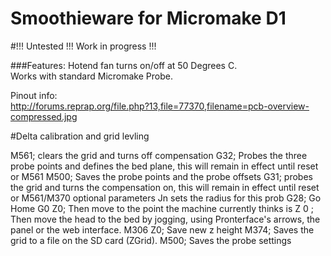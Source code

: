 # Smoothieware for Micromake D1
#!!! Untested !!! Work in progress !!!



###Features:
Hotend fan turns on/off at 50 Degrees C.</br>
Works with standard Micromake Probe.</br>

Pinout info:</br>
http://forums.reprap.org/file.php?13,file=77370,filename=pcb-overview-compressed.jpg


#Delta calibration and grid levling

M561; clears the grid and turns off compensation
G32; Probes the three probe points and defines the bed plane, this will remain in effect until reset or M561
M500; Saves the probe points and the probe offsets
G31; probes the grid and turns the compensation on, this will remain in effect until reset or M561/M370 optional parameters Jn sets the radius for this prob
G28; Go Home
G0 Z0; Then move to the point the machine currently thinks is Z 0
; Then move the head to the bed by jogging, using Pronterface's arrows, the panel or the web interface.
M306 Z0; Save new z height
M374; Saves the grid to a file on the SD card (ZGrid).
M500; Saves the probe settings
